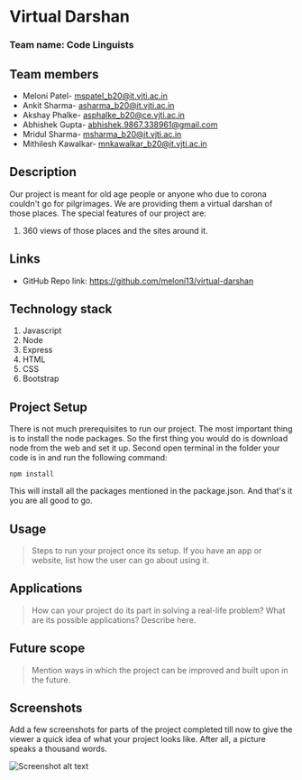 # Virtual Darshan

### Team name: Code Linguists

## Team members
* Meloni Patel- mspatel_b20@it.vjti.ac.in
* Ankit Sharma- asharma_b20@it.vjti.ac.in
* Akshay Phalke- asphalke_b20@ce.vjti.ac.in
* Abhishek Gupta- abhishek.9867.338961@gmail.com
* Mridul Sharma- msharma_b20@it.vjti.ac.in
* Mithilesh Kawalkar- mnkawalkar_b20@it.vjti.ac.in


## Description
Our project is meant for old age people or anyone who due to corona couldn't go for pilgrimages. We are providing them a virtual darshan of those places. The special features of our project are:
1. 360 views of those places and the sites around it.


## Links
* GitHub Repo link: https://github.com/meloni13/virtual-darshan

## Technology stack

1. Javascript
2. Node
3. Express
4. HTML
5. CSS
6. Bootstrap

## Project Setup
There is not much prerequisites to run our project. The most important thing is to install the node packages. So the first thing you would do is download node from the web and set it up. Second open terminal in the folder your code is in and run the following command:
```
npm install
```
This will install all the packages mentioned in the package.json. And that's it you are all good to go.

## Usage
>Steps to run your project once its setup. If you have an app or website, list how the user can go about using it.

## Applications
>How can your project do its part in solving a real-life problem? What are its possible applications? Describe here.

## Future scope
>Mention ways in which the project can be improved and built upon in the future.

## Screenshots
Add a few screenshots for parts of the project completed till now to give the viewer a quick idea of what your project looks like. After all, a picture speaks a thousand words.

![Screenshot alt text](https://img.freepik.com/free-photo/blue-purple-technology-circuit_73426-205.jpg "Here is a screenshot")
